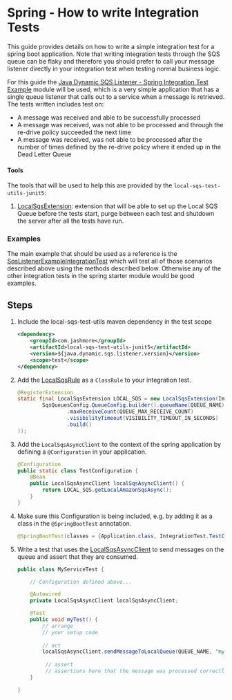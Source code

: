 # Spring - How to write Integration Tests
This guide provides details on how to write a simple integration test for a spring boot application. Note that writing integration tests through the SQS queue
can be flaky and therefore you should prefer to call your message listener directly in your integration test when testing normal business logic.

For this guide the [Java Dynamic SQS Listener - Spring Integration Test Example](../../../examples/spring-integration-test-example)
module will be used, which is a very simple application that has a single queue listener that calls out to a service when a message is retrieved. The
tests written includes test on:
 - A message was received and able to be successfully processed
 - A message was received, was not able to be processed and through the re-drive policy succeeded the next time
 - A message was received, was not able to be processed after the number of times defined by the re-drive policy where it ended up in the Dead Letter Queue

#### Tools
The tools that will be used to help this are provided by the `local-sqs-test-utils-junit5`:
1. [LocalSqsExtension](../../../util/local-sqs-test-utils-junit5/src/main/java/com/jashmore/sqs/test/LocalSqsExtension.java): extension that will be able
to set up the Local SQS Queue before the tests start, purge between each test and shutdown the server after all the tests have run.

### Examples
The main example that should be used as a reference is the
[SqsListenerExampleIntegrationTest](../../../examples/spring-integration-test-example/src/test/java/it/com/jashmore/sqs/examples/integrationtests/SqsListenerExampleIntegrationTest.java)
which will test all of those scenarios described above using the methods described below. Otherwise any of the other integration tests in the spring starter
module would be good examples.

## Steps
1. Include the local-sqs-test-utils maven dependency in the test scope
    ```xml
    <dependency>
        <groupId>com.jashmore</groupId>
        <artifactId>local-sqs-test-utils-junit5</artifactId>
        <version>${java.dynamic.sqs.listener.version}</version>
        <scope>test</scope> 
    </dependency>
    ```
1. Add the [LocalSqsRule](../../../util/local-sqs-test-utils/src/main/java/com/jashmore/sqs/test/LocalSqsRule.java) as a `ClassRule` to your integration test.
    ```java
    @RegisterExtension
    static final LocalSqsExtension LOCAL_SQS = new LocalSqsExtension(ImmutableList.of(
            SqsQueuesConfig.QueueConfig.builder().queueName(QUEUE_NAME)
                    .maxReceiveCount(QUEUE_MAX_RECEIVE_COUNT)
                    .visibilityTimeout(VISIBILITY_TIMEOUT_IN_SECONDS)
                    .build()
    ));
    ```
1. Add the `LocalSqsAsyncClient` to the context of the spring application by defining a `@Configuration` in your application.
    ```java
    @Configuration
    public static class TestConfiguration {
        @Bean
        public LocalSqsAsyncClient localSqsAsyncClient() {
            return LOCAL_SQS.getLocalAmazonSqsAsync();
        }
    }
    ```
1. Make sure this Configuration is being included, e.g. by adding it as a class in the `@SpringBootTest` annotation.
    ```java
    @SpringBootTest(classes = {Application.class, IntegrationTest.TestConfiguration.class })
    ```
1. Write a test that uses the [LocalSqsAsyncClient](../../../util/local-amazon-sqs/src/main/java/com/jashmore/sqs/util/LocalSqsAsyncClient.java) to send
messages on the queue and assert that they are consumed.
    ```java
    public class MyServiceTest {

        // Configuration defined above...
    
        @Autowired
        private LocalSqsAsyncClient localSqsAsyncClient;

        @Test
        public void myTest() { 
            // arrange
            // your setup code
         
            // act
            localSqsAsyncClient.sendMessageToLocalQueue(QUEUE_NAME, "my message");
         
             // assert
             // assertions here that the message was processed correctly
        }
 
    }
    ```
